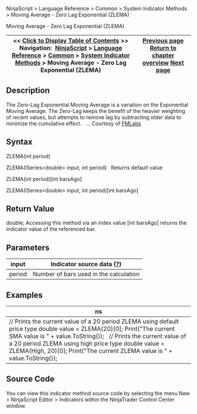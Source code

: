 ﻿
NinjaScript \> Language Reference \> Common \> System Indicator Methods \> Moving Average \- Zero Lag Exponential (ZLEMA)

Moving Average \- Zero Lag Exponential (ZLEMA)

| \<\< [Click to Display Table of Contents](moving_average_-_zero_lag_expo.md) \>\> **Navigation:**     [NinjaScript](ninjascript-1.md) \> [Language Reference](language_reference_wip-1.md) \> [Common](common-1.md) \> [System Indicator Methods](indicators-1.md) \> Moving Average \- Zero Lag Exponential (ZLEMA) | [Previous page](moving_average_-_weighted_wma-1.md) [Return to chapter overview](indicators-1.md) [Next page](moving_average_convergence-divergence_macd-1.md) |
| --- | --- |
## Description
The Zero\-Lag Exponential Moving Average is a variation on the Exponential Moving Average. The Zero\-Lag keeps the benefit of the heavier weighting of recent values, but attempts to remove lag by subtracting older data to minimize the cumulative effect.
 
... Courtesy of [FMLabs](http://www.fmlabs.com/reference/default.htm?url=ZeroLagExpMA.md)

## Syntax
ZLEMA(int period)  

ZLEMA(ISeries\<double\> input, int period)
 
Returns default value  

ZLEMA(int period)\[int barsAgo]  

ZLEMA(ISeries\<double\> input, int period)\[int barsAgo]

## Return Value
double; Accessing this method via an index value \[int barsAgo] returns the indicator value of the referenced bar.

## Parameters

| input | Indicator source data ([?](valid_input_data_for_indicator-1.md)) |
| --- | --- |
| period | Number of bars used in the calculation |

## Examples

| ns |
| --- |
| // Prints the current value of a 20 period ZLEMA using default price type double value \= ZLEMA(20)\[0]; Print("The current SMA value is " \+ value.ToString());   // Prints the current value of a 20 period ZLEMA using high price type double value \= ZLEMA(High, 20)\[0]; Print("The current ZLEMA value is " \+ value.ToString()); |

## Source Code
You can view this indicator method source code by selecting the menu New \> NinjaScript Editor \> Indicators within the NinjaTrader Control Center window.

